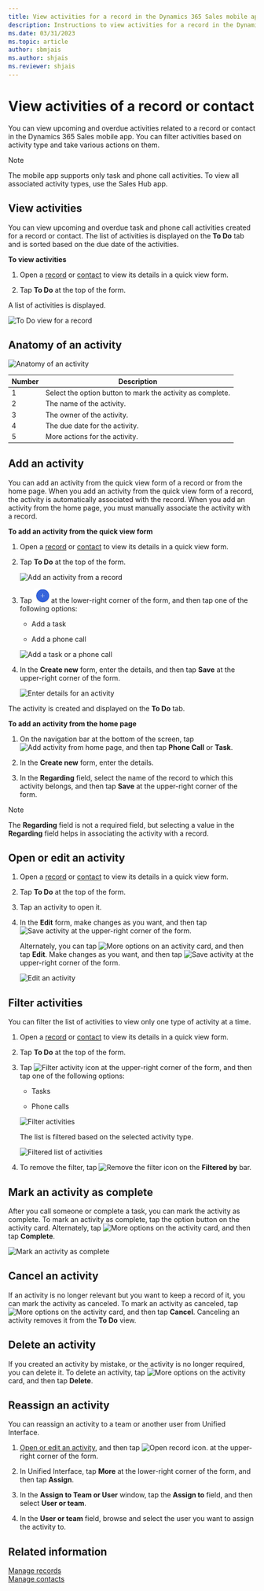 ```yaml
---
title: View activities for a record in the Dynamics 365 Sales mobile app
description: Instructions to view activities for a record in the Dynamics 365 Sales mobile app
ms.date: 03/31/2023
ms.topic: article
author: sbmjais
ms.author: shjais
ms.reviewer: shjais 
---
```


# View activities of a record or contact

You can view upcoming and overdue activities related to a record or contact in the Dynamics 365 Sales mobile app. You can filter activities based on activity type and take various actions on them.

> [!NOTE]
> The mobile app supports only task and phone call activities. To view all associated activity types, use the Sales Hub app.


## View activities

You can view upcoming and overdue task and phone call activities created for a record or contact. The list of activities is displayed on the **To Do** tab and is sorted based on the due date of the activities.
<!--markdownlint-disable MD036-->
**To view activities**

1.  Open a [record](open-record.md#view-details) or [contact](create-contact.md#view-details) to view its details in a quick view form.

2.  Tap **To Do** at the top of the form.

A list of activities is displayed.

![To Do view for a record](media/to-do-tab.png)

## Anatomy of an activity

![Anatomy of an activity](media/activity-anatomy.png)

| **Number** | **Description**                                            |
|------------|------------------------------------------------------------|
| 1          | Select the option button to mark the activity as complete. |
| 2          | The name of the activity.                                      |
| 3          | The owner of the activity.                                     |
| 4          | The due date for the activity.                                 |
| 5          | More actions for the activity.                             |

## Add an activity

You can add an activity from the quick view form of a record or from the home page. When you add an activity from the quick view form of a record, the activity is automatically associated with the record. When you add an activity from the home page, you must manually associate the activity with a record.

**To add an activity from the quick view form**

1.  Open a [record](open-record.md#view-details) or [contact](create-contact.md#view-details) to view its details in a quick view form.

2.  Tap **To Do** at the top of the form.

    ![Add an activity from a record](media/add-activity-record.png)

3.  Tap ![Add activity from a record](media/add-activity-record-icon.png)at the lower-right corner of the form, and then tap one of the following options:

    -  Add a task

    -  Add a phone call

    ![Add a task or a phone call](media/add-task-phonecall.png)

4.  In the **Create new** form, enter the details, and then tap **Save** at the upper-right corner of the form.

    ![Enter details for an activity](media/create-new-activity.png)

The activity is created and displayed on the **To Do** tab.

**To add an activity from the home page**

1.  On the navigation bar at the bottom of the screen, tap ![Add activity from home page](media/sm-plus-icon.png), and then tap **Phone Call** or **Task**.

2.  In the **Create new** form, enter the details.

3. In the **Regarding** field, select the name of the record to which this activity belongs, and then tap **Save** at the upper-right corner of the form.

> [!NOTE]
> The **Regarding** field is not a required field, but selecting a value in the **Regarding** field helps in associating the activity with a record.


## Open or edit an activity

1.  Open a [record](open-record.md#view-details) or [contact](create-contact.md#view-details) to view its details in a quick view form.

2.  Tap **To Do** at the top of the form.

3.  Tap an activity to open it.

4.  In the **Edit** form, make changes as you want, and then tap ![Save activity](media/save-activity-icon.png) at the upper-right corner of the form.

    Alternately, you can tap ![More options](media/activity-more-options.png) on an activity card, and then tap **Edit**. Make changes as you want, and then tap ![Save activity](media/save-activity-icon.png) at the upper-right corner of the form.

    ![Edit an activity](media/edit-activity.png)

## Filter activities

You can filter the list of activities to view only one type of activity at a time.

1.  Open a [record](open-record.md#view-details) or [contact](create-contact.md#view-details) to view its details in a quick view form.

2.  Tap **To Do** at the top of the form.

3.  Tap ![Filter activity icon](media/filter-activity-icon.png) at the upper-right corner of the form, and then tap one of the following options:

    -   Tasks

    -   Phone calls

    ![Filter activities](media/activity-filter.png)

    The list is filtered based on the selected activity type.

    ![Filtered list of activities](media/activity-filtered.png)

4.  To remove the filter, tap ![Remove the filter icon](media/remove-filter-icon.png) on the **Filtered by** bar.

## Mark an activity as complete

After you call someone or complete a task, you can mark the activity as complete. To mark an activity as complete, tap the option button on the activity card. Alternately, tap ![More options](media/activity-more-options.png) on the activity card, and then tap **Complete**.

![Mark an activity as complete](media/activity-complete.png)

## Cancel an activity

If an activity is no longer relevant but you want to keep a record of it, you can mark the activity as canceled. To mark an activity as canceled, tap ![More options](media/activity-more-options.png) on the activity card, and then tap **Cancel**. Canceling an activity removes it from the **To Do** view.

## Delete an activity

If you created an activity by mistake, or the activity is no longer required, you can delete it. To delete an activity, tap ![More options](media/activity-more-options.png) on the activity card, and then tap **Delete**.

## Reassign an activity

You can reassign an activity to a team or another user from Unified Interface. 

1. [Open or edit an activity](#open-or-edit-an-activity), and then tap ![Open record icon.](media/open-record-icon.png "Open record icon") at the upper-right corner of the form.

2. In Unified Interface, tap **More** at the lower-right corner of the form, and then tap **Assign**.

3. In the **Assign to Team or User** window, tap the **Assign to** field, and then select **User or team**.

4. In the **User or team** field, browse and select the user you want to assign the activity to.


## Related information

[Manage records](open-record.md)  
[Manage contacts](create-contact.md)  
